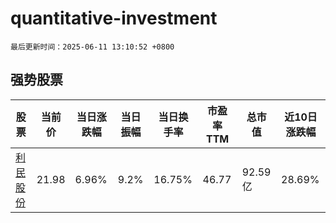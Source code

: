 # quantitative-investment

`最后更新时间：2025-06-11 13:10:52 +0800`

## 强势股票

|股票|当前价|当日涨跌幅|当日振幅|当日换手率|市盈率TTM|总市值|近10日涨跌幅|
|----|----|----|----|----|----|----|----|
|[利民股份](https://xueqiu.com/S/SZ002734)|21.98|6.96%|9.2%|16.75%|46.77|92.59亿|28.69%|
